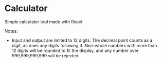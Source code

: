 # Calculator
Simple calculator tool made with React

Notes:
  - Input and output are limited to 12 digits. The decimal point counts as a digit, as does any digits following it. Non-whole numbers with more than 12 digits will be rounded to fit the display, and any number over 999,999,999,999 will be rejected.
